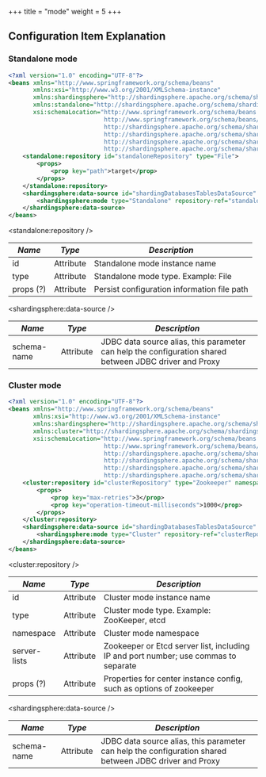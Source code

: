 +++
title = "mode"
weight = 5
+++

## Configuration Item Explanation

### Standalone mode

```xml
<?xml version="1.0" encoding="UTF-8"?>
<beans xmlns="http://www.springframework.org/schema/beans"
       xmlns:xsi="http://www.w3.org/2001/XMLSchema-instance"
       xmlns:shardingsphere="http://shardingsphere.apache.org/schema/shardingsphere/datasource"
       xmlns:standalone="http://shardingsphere.apache.org/schema/shardingsphere/mode-repository/standalone"
       xsi:schemaLocation="http://www.springframework.org/schema/beans
                           http://www.springframework.org/schema/beans/spring-beans.xsd
                           http://shardingsphere.apache.org/schema/shardingsphere/datasource
                           http://shardingsphere.apache.org/schema/shardingsphere/datasource/datasource.xsd
                           http://shardingsphere.apache.org/schema/shardingsphere/mode-repository/standalone
                           http://shardingsphere.apache.org/schema/shardingsphere/mode-repository/standalone/repository.xsd">
    <standalone:repository id="standaloneRepository" type="File">
        <props>
            <prop key="path">target</prop>
        </props>
    </standalone:repository>
    <shardingsphere:data-source id="shardingDatabasesTablesDataSource" data-source-names="demo_ds_0, demo_ds_1" rule-refs="shardingRule" schema-name="sharding_db">
        <shardingsphere:mode type="Standalone" repository-ref="standaloneRepository" overwrite="true"/>
    </shardingsphere:data-source>
</beans>
```

<standalone:repository />

| *Name*        | *Type*     | *Description*                                                                                             |
| ------------- | ---------- | --------------------------------------------------------------------------------------------------------- |
| id            | Attribute  | Standalone mode instance name                                                                              |
| type          | Attribute  | Standalone mode type. Example: File                                                                        |
| props (?)     | Attribute  | Persist configuration information file path                                                               |

<shardingsphere:data-source />

| *Name*        | *Type*     | *Description*                                                                                             |
| ------------- | ---------- | --------------------------------------------------------------------------------------------------------- |
| schema-name   | Attribute  | JDBC data source alias, this parameter can help the configuration shared between JDBC driver and Proxy    |

### Cluster mode

```xml
<?xml version="1.0" encoding="UTF-8"?>
<beans xmlns="http://www.springframework.org/schema/beans"
       xmlns:xsi="http://www.w3.org/2001/XMLSchema-instance"
       xmlns:shardingsphere="http://shardingsphere.apache.org/schema/shardingsphere/datasource"
       xmlns:cluster="http://shardingsphere.apache.org/schema/shardingsphere/mode-repository/cluster"
       xsi:schemaLocation="http://www.springframework.org/schema/beans
                           http://www.springframework.org/schema/beans/spring-beans.xsd
                           http://shardingsphere.apache.org/schema/shardingsphere/datasource
                           http://shardingsphere.apache.org/schema/shardingsphere/datasource/datasource.xsd
                           http://shardingsphere.apache.org/schema/shardingsphere/mode-repository/cluster
                           http://shardingsphere.apache.org/schema/shardingsphere/mode-repository/cluster/repository.xsd">
    <cluster:repository id="clusterRepository" type="Zookeeper" namespace="regCenter" server-lists="localhost:3182">
        <props>
            <prop key="max-retries">3</prop>
            <prop key="operation-timeout-milliseconds">1000</prop>
        </props>
    </cluster:repository>
    <shardingsphere:data-source id="shardingDatabasesTablesDataSource" data-source-names="demo_ds_0, demo_ds_1" rule-refs="shardingRule" schema-name="sharding_db">
        <shardingsphere:mode type="Cluster" repository-ref="clusterRepository" overwrite="true"/>
    </shardingsphere:data-source>
</beans>
```

<cluster:repository />

| *Name*        | *Type*     | *Description*                                                                                             |
| ------------- | ---------- | --------------------------------------------------------------------------------------------------------- |
| id            | Attribute  | Cluster mode instance name                                                                                |
| type          | Attribute  | Cluster mode type. Example: ZooKeeper, etcd                                                            |
| namespace     | Attribute  | Cluster mode namespace                                                                                 |
| server-lists  | Attribute  | Zookeeper or Etcd server list, including IP and port number; use commas to separate |
| props (?)     | Attribute  | Properties for center instance config, such as options of zookeeper                                       |

<shardingsphere:data-source />

| *Name*        | *Type*     | *Description*                                                                                             |
| ------------- | ---------- | --------------------------------------------------------------------------------------------------------- |
| schema-name   | Attribute  | JDBC data source alias, this parameter can help the configuration shared between JDBC driver and Proxy    |
